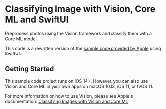 #  Classifying Image with Vision, Core ML and SwiftUI

Preprocess photos using the Vision framework and classify them with a Core ML model.

This code is a rewritten version of the [sample code provided by Apple](https://developer.apple.com/documentation/vision/classifying_images_with_vision_and_core_ml) using SwiftUI.

## Getting Started

This sample code project runs on iOS 14+. However, you can also use Vision and Core ML in your own apps on macOS 10.13, iOS 11, or tvOS 11.

For more information on how to use Vision, please see Apple's documentation: [Classifying Images with Vision and Core ML](https://developer.apple.com/documentation/vision/classifying_images_with_vision_and_core_ml)

